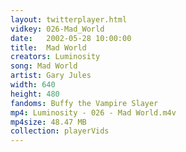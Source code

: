 ```yaml
---
layout: twitterplayer.html
vidkey: 026-Mad_World
date:   2002-05-28 10:00:00
title:  Mad World
creators: Luminosity
song: Mad World
artist: Gary Jules
width: 640
height: 480
fandoms: Buffy the Vampire Slayer
mp4: Luminosity - 026 - Mad World.m4v
mp4size: 48.47 MB
collection: playerVids
---
```


  <div>
  
  </div>
  